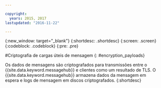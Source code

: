 ```yaml
---

copyright:
  years: 2015, 2017
lastupdated: "2016-11-22"

---
```


{:new_window: target="_blank"}
{:shortdesc: .shortdesc}
{:screen: .screen}
{:codeblock: .codeblock}
{:pre: .pre}


#Criptografia de cargas úteis de mensagem
{: #encryption_payloads}

Os dados de mensagens são criptografados para transmissões entre o {{site.data.keyword.messagehub}}
e clientes como um resultado de TLS. O {{site.data.keyword.messagehub}} armazena dados da mensagem em espera e logs de mensagem em discos criptografados.
{:shortdesc}

